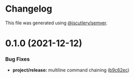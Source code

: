 # Changelog

This file was generated using [@jscutlery/semver](https://github.com/jscutlery/semver).

# 0.1.0 (2021-12-12)


### Bug Fixes

* **project/release:** multiline command chaining ([b9c62ec](https://github.com/BedrockStreaming/forms/commit/b9c62ec6f714753a7a152104bad45b63c9c3743e))
